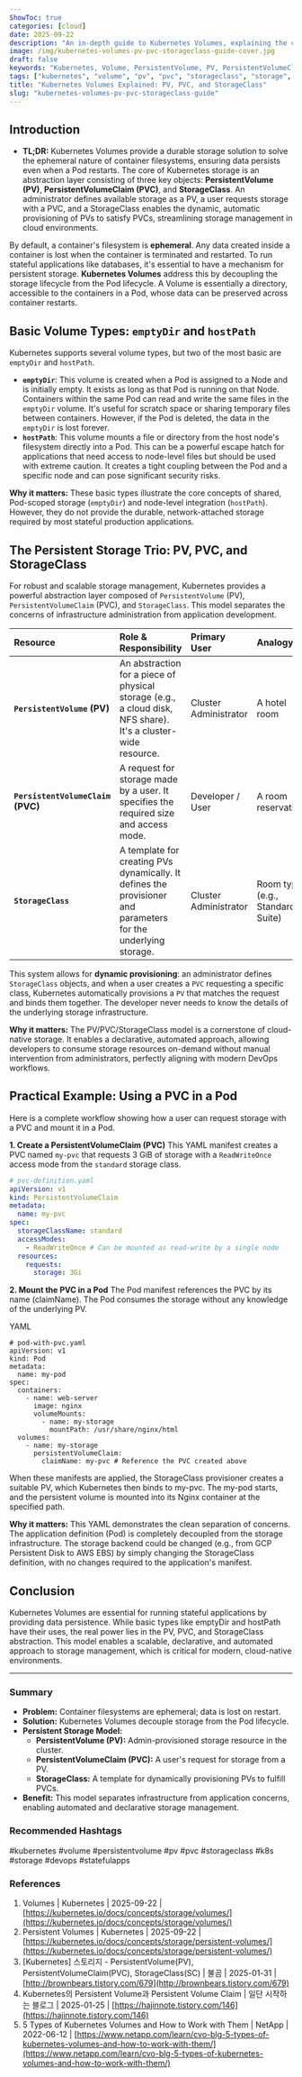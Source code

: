 ```yaml
---
ShowToc: true
categories: [cloud]
date: 2025-09-22
description: "An in-depth guide to Kubernetes Volumes, explaining the core concepts of PersistentVolume (PV), PersistentVolumeClaim (PVC), and StorageClass with practical YAML examples for practitioners."
image: /img/kubernetes-volumes-pv-pvc-storageclass-guide-cover.jpg
draft: false
keywords: "Kubernetes, Volume, PersistentVolume, PV, PersistentVolumeClaim, PVC, StorageClass, Storage"
tags: ["kubernetes", "volume", "pv", "pvc", "storageclass", "storage", "devops"]
title: "Kubernetes Volumes Explained: PV, PVC, and StorageClass"
slug: "kubernetes-volumes-pv-pvc-storageclass-guide"
---
```


## Introduction
- **TL;DR:** Kubernetes Volumes provide a durable storage solution to solve the ephemeral nature of container filesystems, ensuring data persists even when a Pod restarts. The core of Kubernetes storage is an abstraction layer consisting of three key objects: **PersistentVolume (PV)**, **PersistentVolumeClaim (PVC)**, and **StorageClass**. An administrator defines available storage as a PV, a user requests storage with a PVC, and a StorageClass enables the dynamic, automatic provisioning of PVs to satisfy PVCs, streamlining storage management in cloud environments.

By default, a container's filesystem is **ephemeral**. Any data created inside a container is lost when the container is terminated and restarted. To run stateful applications like databases, it's essential to have a mechanism for persistent storage. **Kubernetes Volumes** address this by decoupling the storage lifecycle from the Pod lifecycle. A Volume is essentially a directory, accessible to the containers in a Pod, whose data can be preserved across container restarts.

## Basic Volume Types: `emptyDir` and `hostPath`
Kubernetes supports several volume types, but two of the most basic are `emptyDir` and `hostPath`.

* **`emptyDir`**: This volume is created when a Pod is assigned to a Node and is initially empty. It exists as long as that Pod is running on that Node. Containers within the same Pod can read and write the same files in the `emptyDir` volume. It's useful for scratch space or sharing temporary files between containers. However, if the Pod is deleted, the data in the `emptyDir` is lost forever.
* **`hostPath`**: This volume mounts a file or directory from the host node's filesystem directly into a Pod. This can be a powerful escape hatch for applications that need access to node-level files but should be used with extreme caution. It creates a tight coupling between the Pod and a specific node and can pose significant security risks.

**Why it matters:** These basic types illustrate the core concepts of shared, Pod-scoped storage (`emptyDir`) and node-level integration (`hostPath`). However, they do not provide the durable, network-attached storage required by most stateful production applications.

## The Persistent Storage Trio: PV, PVC, and StorageClass
For robust and scalable storage management, Kubernetes provides a powerful abstraction layer composed of `PersistentVolume` (PV), `PersistentVolumeClaim` (PVC), and `StorageClass`. This model separates the concerns of infrastructure administration from application development.

| Resource | Role & Responsibility | Primary User | Analogy |
| :--- | :--- | :--- | :--- |
| **`PersistentVolume` (PV)** | An abstraction for a piece of physical storage (e.g., a cloud disk, NFS share). It's a cluster-wide resource. | Cluster Administrator | A hotel room |
| **`PersistentVolumeClaim` (PVC)**| A request for storage made by a user. It specifies the required size and access mode. | Developer / User | A room reservation |
| **`StorageClass`** | A template for creating PVs dynamically. It defines the provisioner and parameters for the underlying storage. | Cluster Administrator | Room type (e.g., Standard, Suite) |

This system allows for **dynamic provisioning**: an administrator defines `StorageClass` objects, and when a user creates a `PVC` requesting a specific class, Kubernetes automatically provisions a `PV` that matches the request and binds them together. The developer never needs to know the details of the underlying storage infrastructure.

**Why it matters:** The PV/PVC/StorageClass model is a cornerstone of cloud-native storage. It enables a declarative, automated approach, allowing developers to consume storage resources on-demand without manual intervention from administrators, perfectly aligning with modern DevOps workflows.

## Practical Example: Using a PVC in a Pod
Here is a complete workflow showing how a user can request storage with a PVC and mount it in a Pod.

**1. Create a PersistentVolumeClaim (PVC)**
This YAML manifest creates a PVC named `my-pvc` that requests 3 GiB of storage with a `ReadWriteOnce` access mode from the `standard` storage class.

```yaml
# pvc-definition.yaml
apiVersion: v1
kind: PersistentVolumeClaim
metadata:
  name: my-pvc
spec:
  storageClassName: standard
  accessModes:
    - ReadWriteOnce # Can be mounted as read-write by a single node
  resources:
    requests:
      storage: 3Gi
````

**2\. Mount the PVC in a Pod** The Pod manifest references the PVC by its name (claimName). The Pod consumes the storage without any knowledge of the underlying PV.

YAML

```
# pod-with-pvc.yaml
apiVersion: v1
kind: Pod
metadata:
  name: my-pod
spec:
  containers:
    - name: web-server
      image: nginx
      volumeMounts:
        - name: my-storage
          mountPath: /usr/share/nginx/html
  volumes:
    - name: my-storage
      persistentVolumeClaim:
        claimName: my-pvc # Reference the PVC created above
```

When these manifests are applied, the StorageClass provisioner creates a suitable PV, which Kubernetes then binds to my-pvc. The my-pod starts, and the persistent volume is mounted into its Nginx container at the specified path.

**Why it matters:** This YAML demonstrates the clean separation of concerns. The application definition (Pod) is completely decoupled from the storage infrastructure. The storage backend could be changed (e.g., from GCP Persistent Disk to AWS EBS) by simply changing the StorageClass definition, with no changes required to the application's manifest.

## Conclusion

Kubernetes Volumes are essential for running stateful applications by providing data persistence. While basic types like emptyDir and hostPath have their uses, the real power lies in the PV, PVC, and StorageClass abstraction. This model enables a scalable, declarative, and automated approach to storage management, which is critical for modern, cloud-native environments.

---

### Summary

-   **Problem:** Container filesystems are ephemeral; data is lost on restart.
-   **Solution:** Kubernetes Volumes decouple storage from the Pod lifecycle.
-   **Persistent Storage Model:**
    -   **PersistentVolume (PV):** Admin-provisioned storage resource in the cluster.
    -   **PersistentVolumeClaim (PVC):** A user's request for storage from a PV.
    -   **StorageClass:** A template for dynamically provisioning PVs to fulfill PVCs.
-   **Benefit:** This model separates infrastructure from application concerns, enabling automated and declarative storage management.

### Recommended Hashtags

#kubernetes #volume #persistentvolume #pv #pvc #storageclass #k8s #storage #devops #statefulapps

### References

1.  Volumes | Kubernetes | 2025-09-22 | [https://kubernetes.io/docs/concepts/storage/volumes/](https://kubernetes.io/docs/concepts/storage/volumes/)
2.  Persistent Volumes | Kubernetes | 2025-09-22 | [https://kubernetes.io/docs/concepts/storage/persistent-volumes/](https://kubernetes.io/docs/concepts/storage/persistent-volumes/)
3.  \[Kubernetes\] 스토리지 - PersistentVolume(PV), PersistentVolumeClaim(PVC), StorageClass(SC) | 불곰 | 2025-01-31 | [http://brownbears.tistory.com/679](http://brownbears.tistory.com/679)
4.  Kubernetes의 Persistent Volume과 Persistent Volume Claim | 일단 시작하는 블로그 | 2025-01-25 | [https://hajinnote.tistory.com/146](https://hajinnote.tistory.com/146)
5.  5 Types of Kubernetes Volumes and How to Work with Them | NetApp | 2022-06-12 | [https://www.netapp.com/learn/cvo-blg-5-types-of-kubernetes-volumes-and-how-to-work-with-them/](https://www.netapp.com/learn/cvo-blg-5-types-of-kubernetes-volumes-and-how-to-work-with-them/)